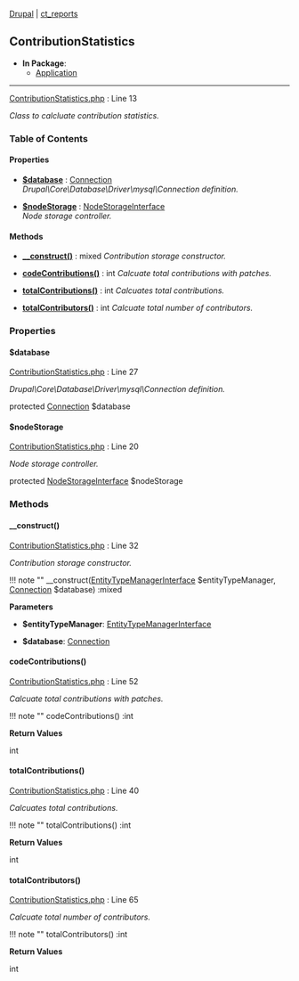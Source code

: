 
[Drupal](../namespaces/drupal.md) | [ct_reports](../namespaces/drupal-ct-reports.md)

## ContributionStatistics


- **In Package**:
    - [Application](../packages/Application.md)
  


---





[ContributionStatistics.php](../files/web-modules-custom-ct-reports-src-contributionstatistics.md) : Line 13

*Class to calcluate contribution statistics.*









### Table of Contents









#### Properties
- **[$database](../classes/Drupal-ct-reports-ContributionStatistics.md#database)**
         : [Connection](# "\Drupal\Core\Database\Connection")  
  *Drupal\Core\Database\Driver\mysql\Connection definition.*

- **[$nodeStorage](../classes/Drupal-ct-reports-ContributionStatistics.md#nodestorage)**
         : [NodeStorageInterface](# "\Drupal\node\NodeStorageInterface")  
  *Node storage controller.*


#### Methods
- **[__construct()](../classes/Drupal-ct-reports-ContributionStatistics.md#__construct)**
           : mixed
  *Contribution storage constructor.*

- **[codeContributions()](../classes/Drupal-ct-reports-ContributionStatistics.md#codecontributions)**
           : int
  *Calcuate total contributions with patches.*

- **[totalContributions()](../classes/Drupal-ct-reports-ContributionStatistics.md#totalcontributions)**
           : int
  *Calcuates total contributions.*

- **[totalContributors()](../classes/Drupal-ct-reports-ContributionStatistics.md#totalcontributors)**
           : int
  *Calcuate total number of contributors.*







### Properties

#### $database

[ContributionStatistics.php](../files/web-modules-custom-ct-reports-src-contributionstatistics.md) : Line 27

*Drupal\Core\Database\Driver\mysql\Connection definition.*


protected [Connection](# "\Drupal\Core\Database\Connection") $database







#### $nodeStorage

[ContributionStatistics.php](../files/web-modules-custom-ct-reports-src-contributionstatistics.md) : Line 20

*Node storage controller.*


protected [NodeStorageInterface](# "\Drupal\node\NodeStorageInterface") $nodeStorage









### Methods

#### __construct()

[ContributionStatistics.php](../files/web-modules-custom-ct-reports-src-contributionstatistics.md) : Line 32

*Contribution storage constructor.*

!!! note ""
    __construct([EntityTypeManagerInterface](# "\Drupal\Core\Entity\EntityTypeManagerInterface") $entityTypeManager, [Connection](# "\Drupal\Core\Database\Connection") $database) :mixed




**Parameters**

- **$entityTypeManager**: [EntityTypeManagerInterface](# "\Drupal\Core\Entity\EntityTypeManagerInterface")
    
- **$database**: [Connection](# "\Drupal\Core\Database\Connection")
    







#### codeContributions()

[ContributionStatistics.php](../files/web-modules-custom-ct-reports-src-contributionstatistics.md) : Line 52

*Calcuate total contributions with patches.*

!!! note ""
    codeContributions() :int









**Return Values**

int



#### totalContributions()

[ContributionStatistics.php](../files/web-modules-custom-ct-reports-src-contributionstatistics.md) : Line 40

*Calcuates total contributions.*

!!! note ""
    totalContributions() :int









**Return Values**

int



#### totalContributors()

[ContributionStatistics.php](../files/web-modules-custom-ct-reports-src-contributionstatistics.md) : Line 65

*Calcuate total number of contributors.*

!!! note ""
    totalContributors() :int









**Return Values**

int




